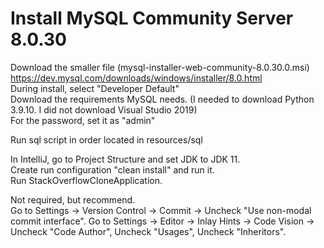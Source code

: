 # Install MySQL Community Server 8.0.30
Download the smaller file (mysql-installer-web-community-8.0.30.0.msi)  
https://dev.mysql.com/downloads/windows/installer/8.0.html  
During install, select "Developer Default"  
Download the requirements MySQL needs. (I needed to download Python 3.9.10. I did not download Visual Studio 2019)  
For the password, set it as "admin"

Run sql script in order located in resources/sql

In IntelliJ, go to Project Structure and set JDK to JDK 11.  
Create run configuration "clean install" and run it.  
Run StackOverflowCloneApplication.  

Not required, but recommend.  
Go to Settings -> Version Control -> Commit -> Uncheck "Use non-modal commit interface".
Go to Settings -> Editor -> Inlay Hints -> Code Vision -> Uncheck "Code Author", Uncheck "Usages", Uncheck "Inheritors".